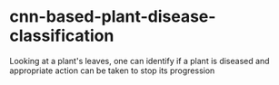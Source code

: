 # cnn-based-plant-disease-classification
Looking at a plant's leaves, one can identify if a plant is diseased and appropriate action can be taken to stop its progression
